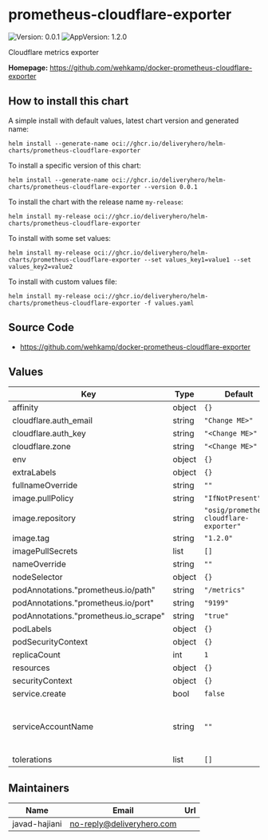 # prometheus-cloudflare-exporter

![Version: 0.0.1](https://img.shields.io/badge/Version-0.0.1-informational?style=flat-square) ![AppVersion: 1.2.0](https://img.shields.io/badge/AppVersion-1.2.0-informational?style=flat-square)

Cloudflare metrics exporter

**Homepage:** <https://github.com/wehkamp/docker-prometheus-cloudflare-exporter>

## How to install this chart

A simple install with default values, latest chart version and generated name:

```console
helm install --generate-name oci://ghcr.io/deliveryhero/helm-charts/prometheus-cloudflare-exporter
```

To install a specific version of this chart:

```console
helm install --generate-name oci://ghcr.io/deliveryhero/helm-charts/prometheus-cloudflare-exporter --version 0.0.1
```

To install the chart with the release name `my-release`:

```console
helm install my-release oci://ghcr.io/deliveryhero/helm-charts/prometheus-cloudflare-exporter
```

To install with some set values:

```console
helm install my-release oci://ghcr.io/deliveryhero/helm-charts/prometheus-cloudflare-exporter --set values_key1=value1 --set values_key2=value2
```

To install with custom values file:

```console
helm install my-release oci://ghcr.io/deliveryhero/helm-charts/prometheus-cloudflare-exporter -f values.yaml
```

## Source Code

* <https://github.com/wehkamp/docker-prometheus-cloudflare-exporter>

## Values

| Key | Type | Default | Description |
|-----|------|---------|-------------|
| affinity | object | `{}` |  |
| cloudflare.auth_email | string | `"Change ME>"` |  |
| cloudflare.auth_key | string | `"<Change ME>"` |  |
| cloudflare.zone | string | `"<Change ME>"` |  |
| env | object | `{}` |  |
| extraLabels | object | `{}` |  |
| fullnameOverride | string | `""` |  |
| image.pullPolicy | string | `"IfNotPresent"` |  |
| image.repository | string | `"osig/prometheus-cloudflare-exporter"` |  |
| image.tag | string | `"1.2.0"` |  |
| imagePullSecrets | list | `[]` |  |
| nameOverride | string | `""` |  |
| nodeSelector | object | `{}` |  |
| podAnnotations."prometheus.io/path" | string | `"/metrics"` |  |
| podAnnotations."prometheus.io/port" | string | `"9199"` |  |
| podAnnotations."prometheus.io_scrape" | string | `"true"` |  |
| podLabels | object | `{}` |  |
| podSecurityContext | object | `{}` |  |
| replicaCount | int | `1` |  |
| resources | object | `{}` |  |
| securityContext | object | `{}` |  |
| service.create | bool | `false` |  |
| serviceAccountName | string | `""` | service account to be used by the containers |
| tolerations | list | `[]` |  |

## Maintainers

| Name | Email | Url |
| ---- | ------ | --- |
| javad-hajiani | <no-reply@deliveryhero.com> |  |
